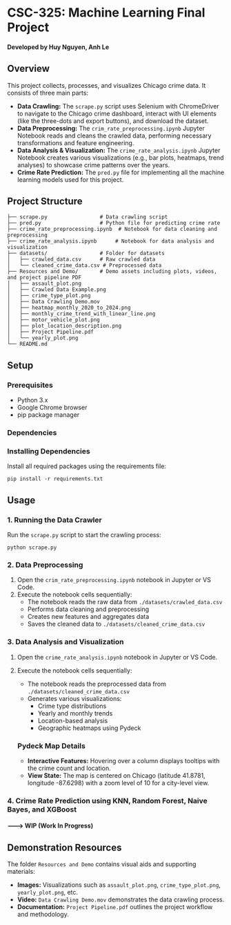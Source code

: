 # CSC-325: Machine Learning Final Project
#### Developed by Huy Nguyen, Anh Le 

## Overview
This project collects, processes, and visualizes Chicago crime data. It consists of three main parts:
- **Data Crawling:** The `scrape.py` script uses Selenium with ChromeDriver to navigate to the Chicago crime dashboard, interact with UI elements (like the three-dots and export buttons), and download the dataset.
- **Data Preprocessing:** The `crim_rate_preprocessing.ipynb` Jupyter Notebook reads and cleans the crawled data, performing necessary transformations and feature engineering.
- **Data Analysis & Visualization:** The `crime_rate_analysis.ipynb` Jupyter Notebook creates various visualizations (e.g., bar plots, heatmaps, trend analyses) to showcase crime patterns over the years.
- **Crime Rate Prediction:** The `pred.py` file for implementing all the machine learning models used for this project.

## Project Structure
```
├── scrape.py                 # Data crawling script
├── pred.py                   # Python file for predicting crime rate
├── crime_rate_preprocessing.ipynb  # Notebook for data cleaning and preprocessing
├── crime_rate_analysis.ipynb      # Notebook for data analysis and visualization
├── datasets/                 # Folder for datasets
│   ├── crawled_data.csv      # Raw crawled data
│   └── cleaned_crime_data.csv # Preprocessed data
├── Resources and Demo/       # Demo assets including plots, videos, and project pipeline PDF
│   ├── assault_plot.png
│   ├── Crawled Data Example.png
│   ├── crime_type_plot.png
│   ├── Data Crawling Demo.mov
│   ├── heatmap_monthly_2020_to_2024.png
│   ├── monthly_crime_trend_with_linear_line.png
│   ├── motor_vehicle_plot.png
│   ├── plot_location_description.png
│   ├── Project Pipeline.pdf
│   └── yearly_plot.png
└── README.md                
```

## Setup

### Prerequisites
- Python 3.x
- Google Chrome browser
- pip package manager

### Dependencies
### Installing Dependencies
Install all required packages using the requirements file:
```
pip install -r requirements.txt
```

## Usage

### 1. Running the Data Crawler
Run the `scrape.py` script to start the crawling process:
   ```
   python scrape.py
   ```

### 2. Data Preprocessing
1. Open the `crim_rate_preprocessing.ipynb` notebook in Jupyter or VS Code.
2. Execute the notebook cells sequentially:
   - The notebook reads the raw data from `./datasets/crawled_data.csv`
   - Performs data cleaning and preprocessing
   - Creates new features and aggregates data
   - Saves the cleaned data to `./datasets/cleaned_crime_data.csv`

### 3. Data Analysis and Visualization
1. Open the `crime_rate_analysis.ipynb` notebook in Jupyter or VS Code.
2. Execute the notebook cells sequentially:
   - The notebook reads the preprocessed data from `./datasets/cleaned_crime_data.csv`
   - Generates various visualizations:
     - Crime type distributions
     - Yearly and monthly trends
     - Location-based analysis
     - Geographic heatmaps using Pydeck

    ### Pydeck Map Details
    - **Interactive Features:** Hovering over a column displays tooltips with the crime count and location.
    - **View State:** The map is centered on Chicago (latitude 41.8781, longitude -87.6298) with a zoom level of 10 for a city-level view.

### 4. Crime Rate Prediction using KNN, Random Forest, Naive Bayes, and XGBoost
#### ---> WIP (Work In Progress)

## Demonstration Resources
The folder `Resources and Demo` contains visual aids and supporting materials:
- **Images:** Visualizations such as `assault_plot.png`, `crime_type_plot.png`, `yearly_plot.png`, etc.
- **Video:** `Data Crawling Demo.mov` demonstrates the data crawling process.
- **Documentation:** `Project Pipeline.pdf` outlines the project workflow and methodology.



